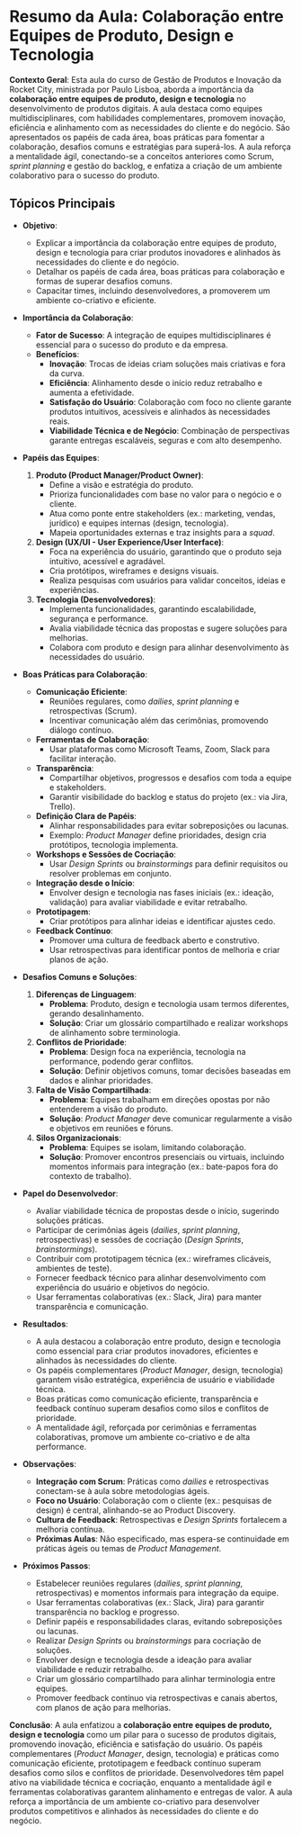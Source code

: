 # Resumo da Aula: Colaboração entre Equipes de Produto, Design e Tecnologia

**Contexto Geral**: Esta aula do curso de Gestão de Produtos e Inovação da Rocket City, ministrada por Paulo Lisboa, aborda a importância da **colaboração entre equipes de produto, design e tecnologia** no desenvolvimento de produtos digitais. A aula destaca como equipes multidisciplinares, com habilidades complementares, promovem inovação, eficiência e alinhamento com as necessidades do cliente e do negócio. São apresentados os papéis de cada área, boas práticas para fomentar a colaboração, desafios comuns e estratégias para superá-los. A aula reforça a mentalidade ágil, conectando-se a conceitos anteriores como Scrum, *sprint planning* e gestão do backlog, e enfatiza a criação de um ambiente colaborativo para o sucesso do produto.

## Tópicos Principais

- **Objetivo**:
  - Explicar a importância da colaboração entre equipes de produto, design e tecnologia para criar produtos inovadores e alinhados às necessidades do cliente e do negócio.
  - Detalhar os papéis de cada área, boas práticas para colaboração e formas de superar desafios comuns.
  - Capacitar times, incluindo desenvolvedores, a promoverem um ambiente co-criativo e eficiente.

- **Importância da Colaboração**:
  - **Fator de Sucesso**: A integração de equipes multidisciplinares é essencial para o sucesso do produto e da empresa.
  - **Benefícios**:
    - **Inovação**: Trocas de ideias criam soluções mais criativas e fora da curva.
    - **Eficiência**: Alinhamento desde o início reduz retrabalho e aumenta a efetividade.
    - **Satisfação do Usuário**: Colaboração com foco no cliente garante produtos intuitivos, acessíveis e alinhados às necessidades reais.
    - **Viabilidade Técnica e de Negócio**: Combinação de perspectivas garante entregas escaláveis, seguras e com alto desempenho.

- **Papéis das Equipes**:
  1. **Produto (Product Manager/Product Owner)**:
     - Define a visão e estratégia do produto.
     - Prioriza funcionalidades com base no valor para o negócio e o cliente.
     - Atua como ponte entre stakeholders (ex.: marketing, vendas, jurídico) e equipes internas (design, tecnologia).
     - Mapeia oportunidades externas e traz insights para a *squad*.
  2. **Design (UX/UI - User Experience/User Interface)**:
     - Foca na experiência do usuário, garantindo que o produto seja intuitivo, acessível e agradável.
     - Cria protótipos, wireframes e designs visuais.
     - Realiza pesquisas com usuários para validar conceitos, ideias e experiências.
  3. **Tecnologia (Desenvolvedores)**:
     - Implementa funcionalidades, garantindo escalabilidade, segurança e performance.
     - Avalia viabilidade técnica das propostas e sugere soluções para melhorias.
     - Colabora com produto e design para alinhar desenvolvimento às necessidades do usuário.

- **Boas Práticas para Colaboração**:
  - **Comunicação Eficiente**:
    - Reuniões regulares, como *dailies*, *sprint planning* e retrospectivas (Scrum).
    - Incentivar comunicação além das cerimônias, promovendo diálogo contínuo.
  - **Ferramentas de Colaboração**:
    - Usar plataformas como Microsoft Teams, Zoom, Slack para facilitar interação.
  - **Transparência**:
    - Compartilhar objetivos, progressos e desafios com toda a equipe e stakeholders.
    - Garantir visibilidade do backlog e status do projeto (ex.: via Jira, Trello).
  - **Definição Clara de Papéis**:
    - Alinhar responsabilidades para evitar sobreposições ou lacunas.
    - Exemplo: *Product Manager* define prioridades, design cria protótipos, tecnologia implementa.
  - **Workshops e Sessões de Cocriação**:
    - Usar *Design Sprints* ou *brainstormings* para definir requisitos ou resolver problemas em conjunto.
  - **Integração desde o Início**:
    - Envolver design e tecnologia nas fases iniciais (ex.: ideação, validação) para avaliar viabilidade e evitar retrabalho.
  - **Prototipagem**:
    - Criar protótipos para alinhar ideias e identificar ajustes cedo.
  - **Feedback Contínuo**:
    - Promover uma cultura de feedback aberto e construtivo.
    - Usar retrospectivas para identificar pontos de melhoria e criar planos de ação.

- **Desafios Comuns e Soluções**:
  1. **Diferenças de Linguagem**:
     - **Problema**: Produto, design e tecnologia usam termos diferentes, gerando desalinhamento.
     - **Solução**: Criar um glossário compartilhado e realizar workshops de alinhamento sobre terminologia.
  2. **Conflitos de Prioridade**:
     - **Problema**: Design foca na experiência, tecnologia na performance, podendo gerar conflitos.
     - **Solução**: Definir objetivos comuns, tomar decisões baseadas em dados e alinhar prioridades.
  3. **Falta de Visão Compartilhada**:
     - **Problema**: Equipes trabalham em direções opostas por não entenderem a visão do produto.
     - **Solução**: *Product Manager* deve comunicar regularmente a visão e objetivos em reuniões e fóruns.
  4. **Silos Organizacionais**:
     - **Problema**: Equipes se isolam, limitando colaboração.
     - **Solução**: Promover encontros presenciais ou virtuais, incluindo momentos informais para integração (ex.: bate-papos fora do contexto de trabalho).

- **Papel do Desenvolvedor**:
  - Avaliar viabilidade técnica de propostas desde o início, sugerindo soluções práticas.
  - Participar de cerimônias ágeis (*dailies*, *sprint planning*, retrospectivas) e sessões de cocriação (*Design Sprints*, *brainstormings*).
  - Contribuir com prototipagem técnica (ex.: wireframes clicáveis, ambientes de teste).
  - Fornecer feedback técnico para alinhar desenvolvimento com experiência do usuário e objetivos do negócio.
  - Usar ferramentas colaborativas (ex.: Slack, Jira) para manter transparência e comunicação.

- **Resultados**:
  - A aula destacou a colaboração entre produto, design e tecnologia como essencial para criar produtos inovadores, eficientes e alinhados às necessidades do cliente.
  - Os papéis complementares (*Product Manager*, design, tecnologia) garantem visão estratégica, experiência de usuário e viabilidade técnica.
  - Boas práticas como comunicação eficiente, transparência e feedback contínuo superam desafios como silos e conflitos de prioridade.
  - A mentalidade ágil, reforçada por cerimônias e ferramentas colaborativas, promove um ambiente co-criativo e de alta performance.

- **Observações**:
  - **Integração com Scrum**: Práticas como *dailies* e retrospectivas conectam-se à aula sobre metodologias ágeis.
  - **Foco no Usuário**: Colaboração com o cliente (ex.: pesquisas de design) é central, alinhando-se ao Product Discovery.
  - **Cultura de Feedback**: Retrospectivas e *Design Sprints* fortalecem a melhoria contínua.
  - **Próximas Aulas**: Não especificado, mas espera-se continuidade em práticas ágeis ou temas de *Product Management*.

- **Próximos Passos**:
  - Estabelecer reuniões regulares (*dailies*, *sprint planning*, retrospectivas) e momentos informais para integração da equipe.
  - Usar ferramentas colaborativas (ex.: Slack, Jira) para garantir transparência no backlog e progresso.
  - Definir papéis e responsabilidades claras, evitando sobreposições ou lacunas.
  - Realizar *Design Sprints* ou *brainstormings* para cocriação de soluções.
  - Envolver design e tecnologia desde a ideação para avaliar viabilidade e reduzir retrabalho.
  - Criar um glossário compartilhado para alinhar terminologia entre equipes.
  - Promover feedback contínuo via retrospectivas e canais abertos, com planos de ação para melhorias.

**Conclusão**: A aula enfatizou a **colaboração entre equipes de produto, design e tecnologia** como um pilar para o sucesso de produtos digitais, promovendo inovação, eficiência e satisfação do usuário. Os papéis complementares (*Product Manager*, design, tecnologia) e práticas como comunicação eficiente, prototipagem e feedback contínuo superam desafios como silos e conflitos de prioridade. Desenvolvedores têm papel ativo na viabilidade técnica e cocriação, enquanto a mentalidade ágil e ferramentas colaborativas garantem alinhamento e entregas de valor. A aula reforça a importância de um ambiente co-criativo para desenvolver produtos competitivos e alinhados às necessidades do cliente e do negócio.
